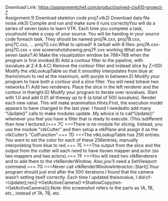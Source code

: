 Download Link: https://assignmentchef.com/product/solved-cis410-project-7
<br>
Assignment:1) Download skeleton code proj7.vtk2) Download data file noise.vtk3) Compile and run and make sure it runs correctlyYou will do a series of seven tasks to learn VTK. Each time you complete a task, youshould make a copy of your source. You will be handing in your source code foreach task. They should be named proj7A.cxx, proj7B.cxx, proj7C.cxx, … proj7G.cxx.What to upload? A tarball with 8 files: proj7A.cxx-proj7G.cxx + one screenshotshowing proj7F.cxx working.What are the seven tasks?:A) Make the visualization window be 768×768 when the program is first invoked.B) Add a contour filter to the pipeline, with isovalues at 2.4 &amp; 4.C) Remove the contour filter and instead slice by Z=0D) Modify the vtkLookupTable so that it smoothly interpolates from blue at theminimum to red at the maximum, with purple in between.E) Modify your program to have both a contour and a slice filter. You will need tohave two networks.F) Add two renderers. Place the slice in the left renderer and the contour in theright.G) Modify your program to iterate over isovalues. Start with 1.0 and add 0.01 all theway up to 6 (a total of 500 isovalues). Render each new value. This will make ananimation.Hints:First, the execution model appears to have changed in the last year. I found I neededto add many “Update()” calls to make modules update. My advice is to call“Update()” whenever you feel you have a filter that is ready to execute. (This isdifferent than how I lectured.)=== 7C ===There is no module for slicing. Instead, you use the module “vtkCutter” and then setup a vtkPlane and assign it as the vtkCutterʼs “CutFunction”.=== 7D ===The vtkLookupTable has 256 entries. You want to set the color for each of these 256entries, manually interpolating from blue to red.=== 7E ===The output from the slice and the output from the cutter will each need to have itsown mapper and actor (so two mappers and two actors).=== 7F ===You will need two vtkRenderers and to add them to the vtkRenderWindow. Also,youʼll need a SetViewport command.=== 7G ===Never call vtkRenderWindowInteractor::Start().Your program should just end after the 500 iterations.I found that the camera wasn’t setting itself correctly. Each time I updated theisovalue, I did:cf-&gt;Update();ren2-&gt;GetActiveCamera()-&gt;ShallowCopy(ren-&gt;GetActiveCamera());Note: this screenshot refers to the parts as 1A, 1B, etc., instead of 7A, 7B, etc.
